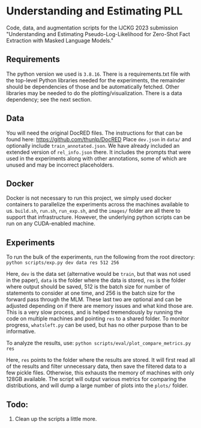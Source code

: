# Understanding and Estimating PLL
Code, data, and augmentation scripts for the IJCKG 2023 submission "Understanding and Estimating Pseudo-Log-Likelihood for Zero-Shot Fact Extraction with Masked Language Models."


## Requirements
The python version we used is `3.8.16`.
There is a requirements.txt file with the top-level Python libraries needed for the experiments, the remainder should be dependencies of those and be automatically fetched.
Other libraries may be needed to do the plotting/visualization.
There is a data dependency; see the next section.


## Data
You will need the original DocRED files.
The instructions for that can be found here: https://github.com/thunlp/DocRED
Place `dev.json` in `data/` and optionally include `train_annotated.json`.
We have already included an extended version of `rel_info.json` there.
It includes the prompts that were used in the experiments along with other annotations, some of which are unused and may be incorrect placeholders.


## Docker
Docker is not necessary to run this project, we simply used docker containers to parallelize the experiments across the machines available to us.
`build.sh`, `run.sh`, `run_exp.sh`, and the `images/` folder are all there to support that infrastructure.
However, the underlying python scripts can be run on any CUDA-enabled machine.


## Experiments
To run the bulk of the experiments, run the following from the root directory:
`python scripts/exp.py dev data res 512 256`

Here, `dev` is the data set (alternative would be `train`, but that was not used in the paper), `data` is the folder where the data is stored, `res` is the folder where output should be saved, 512 is the batch size for number of statements to consider at one time, and 256 is the batch size for the forward pass through the MLM.
These last two are optional and can be adjusted depending on if there are memory issues and what kind those are.
This is a very slow process, and is helped tremendously by running the code on multiple machines and pointing `res` to a shared folder.
To monitor progress, `whatsleft.py` can be used, but has no other purpose than to be informative.


To analyze the results, use:
`python scripts/eval/plot_compare_metrics.py res`

Here, `res` points to the folder where the results are stored.
It will first read all of the results and filter unnecessary data, then save the filtered data to a few pickle files.
Otherwise, this exhausts the memory of machines with only 128GB available.
The script will output various metrics for comparing the distributions, and will dump a large number of plots into the `plots/` folder.



## Todo:
1. Clean up the scripts a little more.

